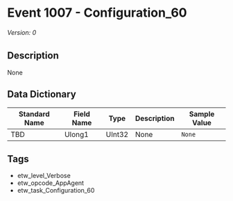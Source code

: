 # Event 1007 - Configuration_60
###### Version: 0

## Description
None

## Data Dictionary
|Standard Name|Field Name|Type|Description|Sample Value|
|---|---|---|---|---|
|TBD|Ulong1|UInt32|None|`None`|

## Tags
* etw_level_Verbose
* etw_opcode_AppAgent
* etw_task_Configuration_60